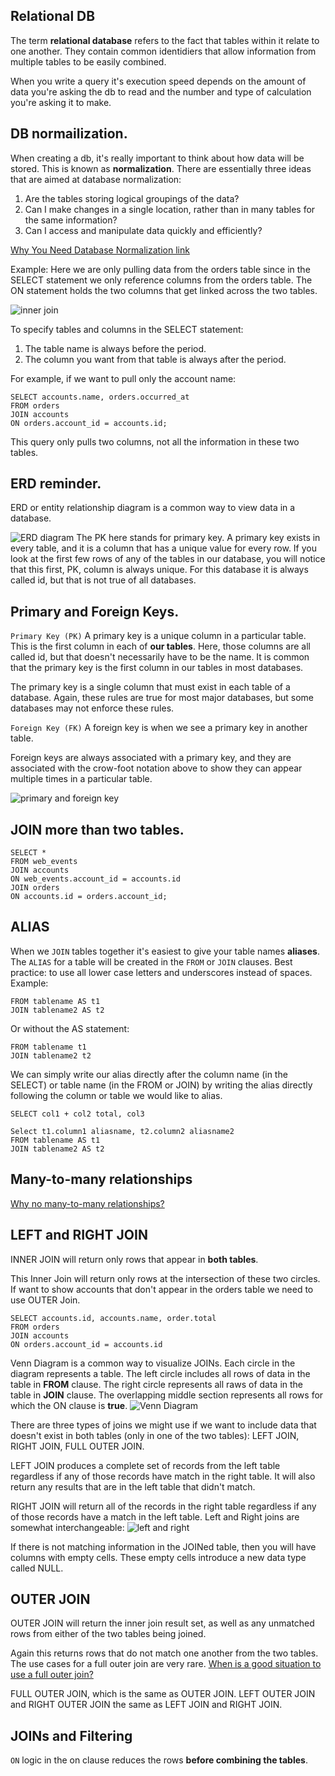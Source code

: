 ## Relational DB

The term **relational database** refers to the fact that tables within it relate to one another. They contain common identidiers that allow information from 
multiple tables to be easily combined.

When you write a query it's execution speed depends on the amount of data you're asking the db to read and the number and type of calculation you're
asking it to make.

## DB normailization.

When creating a db, it's really important to think about how data will be stored. This is known as **normalization**.
There are essentially three ideas that are aimed at database normalization:

1. Are the tables storing logical groupings of the data?
2. Can I make changes in a single location, rather than in many tables for the same information?
3. Can I access and manipulate data quickly and efficiently?

[Why You Need Database Normalization link](http://www.itprotoday.com/microsoft-sql-server/sql-design-why-you-need-database-normalization)

Example:
Here we are only pulling data from the orders table since in the SELECT statement we only reference columns from the orders table.
The ON statement holds the two columns that get linked across the two tables.

![inner join](join_sql.png)

To specify tables and columns in the SELECT statement:

1. The table name is always before the period.
2. The column you want from that table is always after the period.

For example, if we want to pull only the account name:

```
SELECT accounts.name, orders.occurred_at
FROM orders
JOIN accounts
ON orders.account_id = accounts.id;
```
This query only pulls two columns, not all the information in these two tables.

## ERD reminder.

ERD or entity relationship diagram is a common way to view data in a database. 

![ERD diagram](entity_relationship_diagram.png)
The PK here stands for primary key. A primary key exists in every table, and it is a column that has a unique value for every row.
If you look at the first few rows of any of the tables in our database, you will notice that this first, PK, column is always unique. For this database it is always called id, but that is not true of all databases.

## Primary and Foreign Keys.

`Primary Key (PK)`
A primary key is a unique column in a particular table. This is the first column in each of **our tables**. Here, those columns are all called id, but that doesn't necessarily have to be the name. It is common that the primary key is the first column in our tables in most databases.

The primary key is a single column that must exist in each table of a database. Again, these rules are true for most major databases, but some databases may not enforce these rules.

`Foreign Key (FK)`
A foreign key is when we see a primary key in another table. 

Foreign keys are always associated with a primary key, and they are associated with the crow-foot notation above to show they can appear multiple times in a particular table.

![primary and foreign key](primary_foreign_key.png)

## JOIN more than two tables.

```
SELECT *
FROM web_events
JOIN accounts
ON web_events.account_id = accounts.id
JOIN orders
ON accounts.id = orders.account_id;
```

## ALIAS

When we `JOIN` tables together it's easiest to give your table names **aliases**. The `ALIAS` for a table will be created in the `FROM` or `JOIN` clauses.
Best practice: to use all lower case letters and underscores instead of spaces.
Example:
```
FROM tablename AS t1
JOIN tablename2 AS t2
```
Or without the AS statement:
```
FROM tablename t1
JOIN tablename2 t2
```

We can simply write our alias directly after the column name (in the SELECT) or table name (in the FROM or JOIN) by writing the alias directly following the column or table we would like to alias. 
```
SELECT col1 + col2 total, col3
```

```
Select t1.column1 aliasname, t2.column2 aliasname2
FROM tablename AS t1
JOIN tablename2 AS t2
```

## Many-to-many relationships 

[Why no many-to-many relationships?](https://stackoverflow.com/questions/7339143/why-no-many-to-many-relationships)

## LEFT and RIGHT JOIN

INNER JOIN will return only rows that appear in **both tables**.

This Inner Join will return only rows at the intersection of these two circles.
If want to show accounts that don't appear in the orders table we need to use OUTER Join.
``` 
SELECT accounts.id, accounts.name, order.total
FROM orders 
JOIN accounts
ON orders.account_id = accounts.id
```

Venn Diagram is a common way to visualize JOINs. Each circle in the diagram represents a table. The left circle includes all rows of data in the table in  **FROM** clause. The right circle represents all raws of data in the table in **JOIN** clause. The overlapping middle section represents all rows for which the ON clause is **true**.
![Venn Diagram](venn_diagram.png)

There are three types of joins we might use if we want to include data that doesn't exist in both tables (only in one of the two tables): LEFT JOIN, RIGHT JOIN, FULL OUTER JOIN. 

LEFT JOIN produces a complete set of records from the left table regardless if any of those records have match in the right table. It will also return any results that are in the left table that didn't match.

RIGHT JOIN will return all of the records in the right table regardless if any of those records have a match in the left table. 
Left and Right joins are somewhat interchangeable:
![left and right](interchangeable_result.png)

If there is not matching information in the JOINed table, then you will have columns with empty cells. These empty cells introduce a new data type called NULL.

## OUTER JOIN

OUTER JOIN will return the inner join result set, as well as any unmatched rows from either of the two tables being joined.

Again this returns rows that do not match one another from the two tables. The use cases for a full outer join are very rare. 
[When is a good situation to use a full outer join?](https://stackoverflow.com/questions/2094793/when-is-a-good-situation-to-use-a-full-outer-join)

FULL OUTER JOIN, which is the same as OUTER JOIN. LEFT OUTER JOIN and RIGHT OUTER JOIN the same as LEFT JOIN and RIGHT JOIN.

## JOINs and Filtering 

`ON` logic in the on clause reduces the rows **before combining the tables**.

